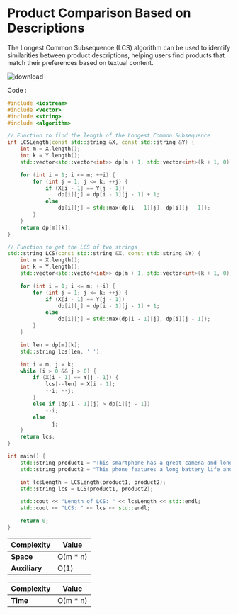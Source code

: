 # Product Comparison Based on Descriptions

The Longest Common Subsequence (LCS) algorithm can be used to identify similarities between product descriptions, helping users find products that match their preferences based on textual content.

![download](https://github.com/Abhijna107/Abhijna107.github.io/assets/105065886/669f0566-0e60-4055-9d59-0effff98d934)


Code :
```cpp
#include <iostream>
#include <vector>
#include <string>
#include <algorithm>

// Function to find the length of the Longest Common Subsequence
int LCSLength(const std::string &X, const std::string &Y) {
    int m = X.length();
    int k = Y.length();
    std::vector<std::vector<int>> dp(m + 1, std::vector<int>(k + 1, 0));

    for (int i = 1; i <= m; ++i) {
        for (int j = 1; j <= k; ++j) {
            if (X[i - 1] == Y[j - 1])
                dp[i][j] = dp[i - 1][j - 1] + 1;
            else
                dp[i][j] = std::max(dp[i - 1][j], dp[i][j - 1]);
        }
    }
    return dp[m][k];
}

// Function to get the LCS of two strings
std::string LCS(const std::string &X, const std::string &Y) {
    int m = X.length();
    int k = Y.length();
    std::vector<std::vector<int>> dp(m + 1, std::vector<int>(k + 1, 0));

    for (int i = 1; i <= m; ++i) {
        for (int j = 1; j <= k; ++j) {
            if (X[i - 1] == Y[j - 1])
                dp[i][j] = dp[i - 1][j - 1] + 1;
            else
                dp[i][j] = std::max(dp[i - 1][j], dp[i][j - 1]);
        }
    }

    int len = dp[m][k];
    std::string lcs(len, ' ');

    int i = m, j = k;
    while (i > 0 && j > 0) {
        if (X[i - 1] == Y[j - 1]) {
            lcs[--len] = X[i - 1];
            --i; --j;
        }
        else if (dp[i - 1][j] > dp[i][j - 1])
            --i;
        else
            --j;
    }
    return lcs;
}

int main() {
    std::string product1 = "This smartphone has a great camera and long battery life.";
    std::string product2 = "This phone features a long battery life and an excellent camera.";

    int lcsLength = LCSLength(product1, product2);
    std::string lcs = LCS(product1, product2);

    std::cout << "Length of LCS: " << lcsLength << std::endl;
    std::cout << "LCS: " << lcs << std::endl;

    return 0;
}

```

| **Complexity** | **Value**              |
|----------------|------------------------|
| **Space**      | O(m * n)               |
| **Auxiliary**  | O(1)                   |

| **Complexity** | **Value**              |
|----------------|------------------------|
| **Time**       | O(m * n)               |
